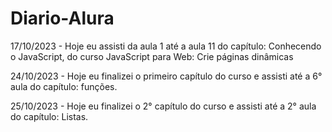 # Diario-Alura
17/10/2023 - Hoje eu assisti da aula 1 até a aula 11 do capítulo: Conhecendo o JavaScript, do curso JavaScript para Web: Crie páginas dinâmicas 

24/10/2023 - Hoje eu finalizei o primeiro capítulo do curso e assisti até a 6° aula do capítulo: funções.

25/10/2023 - Hoje eu finalizei o 2° capítulo do curso e assisti até a 2° aula do capítulo: Listas.
